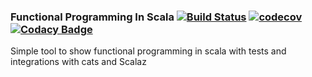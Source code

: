### Functional Programming In Scala [![Build Status](https://travis-ci.org/ChristopherDavenport/fpInScalaMultiTool.svg?branch=master)](https://travis-ci.org/ChristopherDavenport/fpInScalaMultiTool) [![codecov](https://codecov.io/gh/ChristopherDavenport/fpInScalaMultiTool/branch/master/graph/badge.svg)](https://codecov.io/gh/ChristopherDavenport/fpInScalaMultiTool) [![Codacy Badge](https://api.codacy.com/project/badge/Grade/f97c4b7581b0437a8b4e3061661d00f4)](https://www.codacy.com/app/christopherdavenport/fpInScalaMultiTool?utm_source=github.com&amp;utm_medium=referral&amp;utm_content=ChristopherDavenport/fpInScalaMultiTool&amp;utm_campaign=Badge_Grade)

Simple tool to show functional programming in scala with tests
and integrations with cats and Scalaz